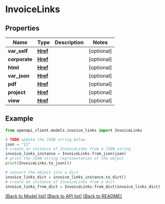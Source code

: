 # InvoiceLinks


## Properties

Name | Type | Description | Notes
------------ | ------------- | ------------- | -------------
**var_self** | [**Href**](Href.md) |  | [optional] 
**corporate** | [**Href**](Href.md) |  | [optional] 
**html** | [**Href**](Href.md) |  | [optional] 
**var_json** | [**Href**](Href.md) |  | [optional] 
**pdf** | [**Href**](Href.md) |  | [optional] 
**project** | [**Href**](Href.md) |  | [optional] 
**view** | [**Href**](Href.md) |  | [optional] 

## Example

```python
from openapi_client.models.invoice_links import InvoiceLinks

# TODO update the JSON string below
json = "{}"
# create an instance of InvoiceLinks from a JSON string
invoice_links_instance = InvoiceLinks.from_json(json)
# print the JSON string representation of the object
print(InvoiceLinks.to_json())

# convert the object into a dict
invoice_links_dict = invoice_links_instance.to_dict()
# create an instance of InvoiceLinks from a dict
invoice_links_from_dict = InvoiceLinks.from_dict(invoice_links_dict)
```
[[Back to Model list]](../README.md#documentation-for-models) [[Back to API list]](../README.md#documentation-for-api-endpoints) [[Back to README]](../README.md)


